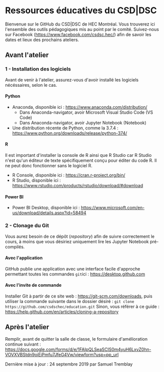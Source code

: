# Ressources éducatives du CSD|DSC
Bienvenue sur le GitHub du CSD|DSC de HEC Montréal. Vous trouverez ici l'ensemble des outils pédagogiques mis au point par le comité. Suivez-nous sur Facebook (https://www.facebook.com/csdsc.hec/) afin de savoir les dates et lieux des prochains ateliers.

## Avant l'atelier
### 1 - Installation des logiciels
Avant de venir à l'atelier, assurez-vous d'avoir installé les logiciels nécéssaires, selon le cas. 

#### Python
* Anaconda, disponible ici : https://www.anaconda.com/distribution/
  * Dans Anaconda-navigator, avoir Microsoft Visual Studio Code (VS Code)
  * Dans Anaconda-navigator, avoir Jupyter Notebook (Notebook)
* Une distribution récente de Python, comme la 3.7.4 : https://www.python.org/downloads/release/python-374/

#### R
Il est important d'installer la console de R ainsi que R Studio car R Studio n'est qu'un éditeur de texte spécifiquement conçu pour éditer du code R. Il ne peut donc fonctionner sans le logiciel R.
* R Console, disponible ici : https://cran.r-project.org/bin/
* R Studio, disponible ici : https://www.rstudio.com/products/rstudio/download/#download

#### Power BI
* Power BI Desktop, disponible ici : https://www.microsoft.com/en-us/download/details.aspx?id=58494

### 2 - Clonage du Git
Vous aurez besoin de ce dépôt (*repository*) afin de suivre correctement le cours, à moins que vous désiriez uniquement lire les Jupyter Notebook pré-compilés.

#### Avec l'application

GitHub publie une application avec une interface facile d'approche permettant toutes les commandes ```git```ici : https://desktop.github.com

#### Avec l'invite de commande

Installer Git à partir de ce site web : https://git-scm.com/downloads, puis utiliser la commande suivante dans le dossier désiré : ```git clone https://github.com/csdschec/education.git```
Sinon, vous référer à ce guide : https://help.github.com/en/articles/cloning-a-repository

## Après l'atelier

Remplir, avant de quitter la salle de classe, le formulaire d'amélioration continue suivant : https://docs.google.com/forms/d/e/1FAIpQLSeaSCIS0m4yuH6LxvZ0hn-VOVXVBStdn9oiEiPmfu7JfeG4Vw/viewform?usp=pp_url

Dernière mise à jour : 24 septembre 2019 par Samuel Tremblay
